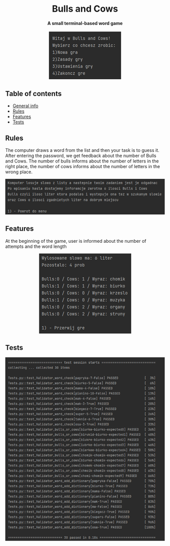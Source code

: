 <h1 align="center">Bulls and Cows</h1>
<h4 align="center">A small terminal-based word game</h4>
<p align="center"><img src="images_readme/menu.png"/></p>

## Table of contents
* [General info](#bulls_and_cows)
* [Rules](#rules)
* [Features](#features)
* [Tests](#tests)

## Rules
The computer draws a word from the list and then your task is to guess it. After entering the password, we get feedback about the number of Bulls and Cows.
The number of bulls informs about the number of letters in the right place, the number of cows informs about the number of letters in the wrong place.

<p align="center"><img src="images_readme/rules.png"/></p>

## Features
At the beginning of the game, user is informed about the number of attempts and the word length

<p align="center"><img src="images_readme/in_game.png"/></p>

## Tests
<p align="center"><img src="images_readme/tests.png"/></p>

